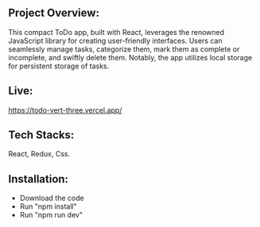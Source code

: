 ## Project Overview: 
This compact ToDo app, built with React, leverages the renowned JavaScript library for creating user-friendly interfaces. Users can seamlessly manage tasks, categorize them, mark them as complete or incomplete, and swiftly delete them. Notably, the app utilizes local storage for persistent storage of tasks.

## Live: 
https://todo-vert-three.vercel.app/

## Tech Stacks: 
React, Redux, Css.

## Installation: 
- Download the code 
- Run "npm install"
- Run "npm run dev"
